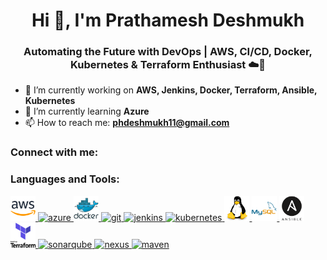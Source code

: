 <h1 align="center">Hi 👋, I'm Prathamesh Deshmukh</h1>
<h3 align="center">Automating the Future with DevOps | AWS, CI/CD, Docker, Kubernetes & Terraform Enthusiast ☁️🚀</h3>

- 🔭 I’m currently working on **AWS, Jenkins, Docker, Terraform, Ansible, Kubernetes**
- 🌱 I’m currently learning **Azure**
- 📫 How to reach me: **phdeshmukh11@gmail.com**

<h3 align="left">Connect with me:</h3>
<p align="left">
<!-- You can add your social media or LinkedIn links here -->
</p>

<h3 align="left">Languages and Tools:</h3>
<p align="left"> 
  <a href="https://aws.amazon.com" target="_blank" rel="noreferrer"> 
    <img src="https://raw.githubusercontent.com/devicons/devicon/master/icons/amazonwebservices/amazonwebservices-original-wordmark.svg" alt="aws" width="40" height="40"/> 
  </a> 
  <a href="https://azure.microsoft.com/en-in/" target="_blank" rel="noreferrer"> 
    <img src="https://www.vectorlogo.zone/logos/microsoft_azure/microsoft_azure-icon.svg" alt="azure" width="40" height="40"/> 
  </a> 
  <a href="https://www.docker.com/" target="_blank" rel="noreferrer"> 
    <img src="https://raw.githubusercontent.com/devicons/devicon/master/icons/docker/docker-original-wordmark.svg" alt="docker" width="40" height="40"/> 
  </a> 
  <a href="https://git-scm.com/" target="_blank" rel="noreferrer"> 
    <img src="https://www.vectorlogo.zone/logos/git-scm/git-scm-icon.svg" alt="git" width="40" height="40"/> 
  </a> 
  <a href="https://www.jenkins.io" target="_blank" rel="noreferrer"> 
    <img src="https://www.vectorlogo.zone/logos/jenkins/jenkins-icon.svg" alt="jenkins" width="40" height="40"/> 
  </a> 
  <a href="https://kubernetes.io" target="_blank" rel="noreferrer"> 
    <img src="https://www.vectorlogo.zone/logos/kubernetes/kubernetes-icon.svg" alt="kubernetes" width="40" height="40"/> 
  </a> 
  <a href="https://www.linux.org/" target="_blank" rel="noreferrer"> 
    <img src="https://raw.githubusercontent.com/devicons/devicon/master/icons/linux/linux-original.svg" alt="linux" width="40" height="40"/> 
  </a> 
  <a href="https://www.mysql.com/" target="_blank" rel="noreferrer"> 
    <img src="https://raw.githubusercontent.com/devicons/devicon/master/icons/mysql/mysql-original-wordmark.svg" alt="mysql" width="40" height="40"/> 
  </a> 
  <!-- Ansible Logo -->
  <a href="https://www.ansible.com/" target="_blank" rel="noreferrer">
    <img src="https://raw.githubusercontent.com/devicons/devicon/master/icons/ansible/ansible-original-wordmark.svg" alt="ansible" width="40" height="40"/>
  </a>
  <!-- Terraform Logo -->
  <a href="https://www.terraform.io/" target="_blank" rel="noreferrer">
    <img src="https://raw.githubusercontent.com/devicons/devicon/master/icons/terraform/terraform-original-wordmark.svg" alt="terraform" width="40" height="40"/>
  </a>
  <!-- SonarQube Logo (White Background) -->
  <a href="https://www.sonarqube.org/" target="_blank" rel="noreferrer">
    <img src="https://upload.wikimedia.org/wikipedia/commons/5/5e/SonarQube_logo.png" alt="sonarqube" width="40" height="40"/>
  </a>
  <!-- Nexus Logo (White Background) -->
  <a href="https://www.sonatype.com/products/repository-pro" target="_blank" rel="noreferrer">
    <img src="https://upload.wikimedia.org/wikipedia/commons/1/13/Sonatype_Nexus_logo.png" alt="nexus" width="40" height="40"/>
  </a>
  <!-- Maven Logo (White Background) -->
  <a href="https://maven.apache.org/" target="_blank" rel="noreferrer">
    <img src="https://upload.wikimedia.org/wikipedia/commons/4/47/Apache_Maven_logo.svg" alt="maven" width="40" height="40"/>
  </a>
</p>
